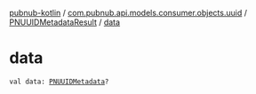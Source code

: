 [pubnub-kotlin](../../index.md) / [com.pubnub.api.models.consumer.objects.uuid](../index.md) / [PNUUIDMetadataResult](index.md) / [data](./data.md)

# data

`val data: `[`PNUUIDMetadata`](../-p-n-u-u-i-d-metadata/index.md)`?`